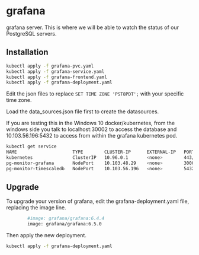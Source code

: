 # grafana

grafana server. This is where we will be able to watch the status of our PostgreSQL servers.

## Installation

```bash
kubectl apply -f grafana-pvc.yaml
kubectl apply -f grafana-service.yaml
kubectl apply -f grafana-frontend.yaml
kubectl apply -f grafana-deployment.yaml
```

Edit the json files to replace ```SET TIME ZONE 'PST8PDT';``` with your specific time zone.

Load the data_sources.json file first to create the datasources.

If you are testing this in the Windows 10 docker/kubernetes, from the windows side you talk to localhost:30002 to access the database and 10.103.56.196:5432 to access from within the grafana kubernetes pod.

```bash
kubectl get service
NAME                     TYPE        CLUSTER-IP      EXTERNAL-IP   PORT(S)          AGE
kubernetes               ClusterIP   10.96.0.1       <none>        443/TCP          14d
pg-monitor-grafana       NodePort    10.103.48.29    <none>        3000:30000/TCP   29m
pg-monitor-timescaledb   NodePort    10.103.56.196   <none>        5432:30002/TCP   64m
```

## Upgrade

To upgrade your version of grafana, edit the grafana-deployment.yaml file, replacing the image line.

```bash
        #image: grafana/grafana:6.4.4
        image: grafana/grafana:6.5.0
```

Then apply the new deployment.

```bash
kubectl apply -f grafana-deployment.yaml
```
